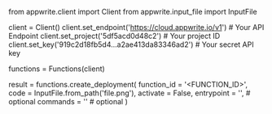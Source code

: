 from appwrite.client import Client
from appwrite.input_file import InputFile

client = Client()
client.set_endpoint('https://cloud.appwrite.io/v1') # Your API Endpoint
client.set_project('5df5acd0d48c2') # Your project ID
client.set_key('919c2d18fb5d4...a2ae413da83346ad2') # Your secret API key

functions = Functions(client)

result = functions.create_deployment(
    function_id = '<FUNCTION_ID>',
    code = InputFile.from_path('file.png'),
    activate = False,
    entrypoint = '<ENTRYPOINT>', # optional
    commands = '<COMMANDS>' # optional
)
